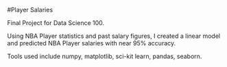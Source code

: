 #Player Salaries

Final Project for Data Science 100.

Using NBA Player statistics and past salary figures, I created a linear model and predicted NBA Player salaries with near 95% accuracy.

Tools used include numpy, matplotlib, sci-kit learn, pandas, seaborn.

